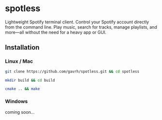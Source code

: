 # spotless
Lightweight Spotify terminal client.
Control your Spotify account directly from the command line.
Play music, search for tracks, manage playlists, and more—all
without the need for a heavy app or GUI.

## Installation

### Linux / Mac
```bash
git clone https://github.com/gavrh/spotless.git && cd spotless

mkdir build && cd build

cmake .. && make
```

### Windows
coming soon...
